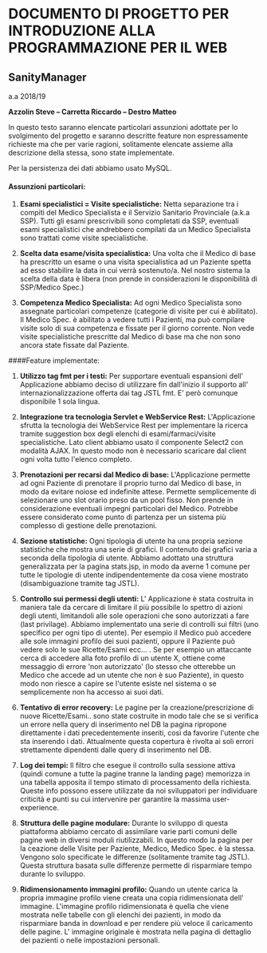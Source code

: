 # DOCUMENTO DI PROGETTO PER INTRODUZIONE ALLA PROGRAMMAZIONE PER IL WEB

## SanityManager

a.a 2018/19

**Azzolin Steve – Carretta Riccardo – Destro Matteo**


In questo testo saranno elencate particolari assunzioni adottate per lo svolgimento del progetto e saranno descritte feature non espressamente richieste ma che per varie ragioni, solitamente elencate assieme alla descrizione della stessa, sono state implementate.

Per la persistenza dei dati abbiamo usato MySQL.



#### Assunzioni particolari:

1.	**Esami specialistici = Visite specialistiche:** Netta separazione tra i compiti del Medico Specialista e il Servizio Sanitario Provinciale (a.k.a SSP). Tutti gli esami prescrivibili sono completati da SSP, eventuali esami specialistici che andrebbero compilati da un Medico Specialista sono trattati come visite specialistiche.

2.	**Scelta data esame/visita specialistica:** Una volta che il Medico di base ha prescritto un esame o una visita specialistica ad un Paziente spetta ad esso stabilire la data in cui verrà sostenuto/a. Nel nostro sistema la scelta della data è libera (non prende in considerazioni le disponibilità di SSP/Medico Spec.)

3.	**Competenza Medico Specialista:** Ad ogni Medico Specialista sono assegnate particolari competenze (categorie di visite per cui è abilitato). Il Medico Spec. è abilitato a vedere tutti i Pazienti, ma può compilare visite solo di sua competenza e fissate per il giorno corrente. Non vede visite specialistiche prescritte dal Medico di base ma che non sono ancora state fissate dal Paziente.




####Feature implementate:

1.	**Utilizzo tag fmt per i testi:** Per supportare eventuali espansioni dell' Applicazione abbiamo deciso di utilizzare fin dall'inizio il supporto all' internazionalizzazione offerta dai tag JSTL fmt. E' però comunque disponibile 1 sola lingua.

2.	**Integrazione tra tecnologia Servlet e WebService Rest:** L'Applicazione sfrutta la tecnologia dei WebService Rest per implementare la ricerca tramite suggestion box degli elenchi di esami/farmaci/visite specialistiche. Lato client abbiamo usato il componente Select2 con modalità AJAX. In questo modo non è necessario scaricare dal client ogni volta tutto l'elenco completo.

3.	**Prenotazioni per recarsi dal Medico di base:** L'Applicazione permette ad ogni Paziente di prenotare il proprio turno dal Medico di base, in modo da evitare noiose ed indefinite attese. Permette semplicemente di selezionare uno slot orario preso da un pool fisso. Non prende in considerazione eventuali impegni particolari del Medico. Potrebbe essere considerato come punto di partenza per un sistema più complesso di gestione delle prenotazioni.

4.	**Sezione statistiche:** Ogni tipologia di utente ha una propria sezione statistiche che mostra una serie di grafici. Il contenuto dei grafici varia a seconda della tipologia di utente. Abbiamo adottato una struttura generalizzata per la pagina stats.jsp, in modo da averne 1 comune per tutte le tipologie di utente indipendentemente da cosa viene mostrato (disambiguazione tramite tag JSTL).

5.	**Controllo sui permessi degli utenti:** L' Applicazione è stata costruita in maniera tale da cercare di limitare il più possibile lo spettro di azioni degli utenti, limitandoli alle sole operazioni che sono autorizzati a fare (last privilage). Abbiamo implementato una serie di controlli sui filtri (uno specifico per ogni tipo di utente). Per esempio il Medico può accedere alle sole immagini profilo dei suoi pazienti, oppure il Paziente può vedere solo le sue Ricette/Esami ecc... . Se per esempio un attaccante cerca di accedere alla foto profilo di un utente X, ottiene come messaggio di errore 'non autorizzato' (lo stesso che otterebbe un Medico che accede ad un utente che non è suo Paziente), in questo modo non riesce a capire se l'utente esiste nel sistema o se semplicemente non ha accesso ai suoi dati.

6.	**Tentativo di error recovery:** Le pagine per la creazione/prescrizione di nuove Ricette/Esami.. sono state costruite in modo tale che se si verifica un errore nella query di inserimento nel DB la pagina ripropone direttamente i dati precedentemente inseriti, così da favorire l'utente che sta inserendo i dati. Attualmente questa copertura è rivolta ai soli errori strettamente dipendenti dalle query di inserimento nel DB.

7.	**Log dei tempi:** Il filtro che esegue il controllo sulla sessione attiva (quindi comune a tutte la pagine tranne la landing page) memorizza in una tabella apposita il tempo stimato di processamento della richiesta. Queste info possono essere utilizzate da noi sviluppatori per individuare criticità e punti su cui intervenire per garantire la massima user-experience.

8.	**Struttura delle pagine modulare:** Durante lo sviluppo di questa piattaforma abbiamo cercato di assimilare varie parti comuni delle pagine web in diversi moduli riutilizzabili. In questo modo la pagina per la ceazione delle Visite per Paziente, Medico, Medico Spec. è la stessa. Vengono solo specificate le differenze (solitamente tramite tag JSTL). Questa struttura basata sulle differenze permette di risparmiare tempo durante lo sviluppo.

9.	**Ridimensionamento immagini profilo:** Quando un utente carica la propria immagine profilo viene creata una copia ridimensionata dell' immagine. L'immagine profilo ridimensionata è quella che viene mostrata nelle tabelle con gli elenchi dei pazienti, in modo da risparmiare banda in download e per rendere più veloce il caricamento delle pagine. L' immagine originale è mostrata nella pagina di dettaglio dei pazienti o nelle impostazioni personali.
